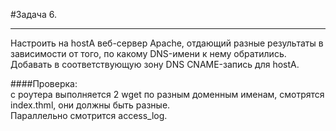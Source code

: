 #Задача 6.
***

Настроить на hostA веб-сервер Apache, отдающий разные результаты в зависимости от того, по какому DNS-имени к нему обратились.   
Добавать в соответствующую зону DNS CNAME-запись для hostA.  

####Проверка:   
с роутера выполняется 2 wget по разным доменным именам, смотрятся index.thml, они должны быть разные.   
Параллельно смотрится access_log.